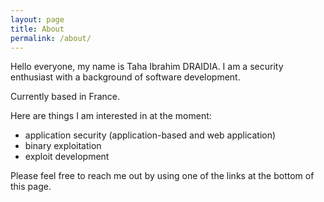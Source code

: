 ```yaml
---
layout: page
title: About
permalink: /about/
---
```


Hello everyone, my name is Taha Ibrahim DRAIDIA. I am a security enthusiast with a background of software development.

Currently based in France.

Here are things I am interested in at the moment:

- application security (application-based and web application)
- binary exploitation
- exploit development
<!--
- bug bounties
-->

<!--
## Acknowledgement and Hall Of Fame
- Microsoft - [link](https://technet.microsoft.com/en-us/security/cc308589.aspx) - [link](https://technet.microsoft.com/en-us/security/cc308575)
- Google - [link](https://bughunter.withgoogle.com/profile/8e53fb22-e405-4190-8612-69ebd37421f2)
- Open Bug Bounty - [link](https://www.openbugbounty.org/researchers/ibrahimd/certificate/)
- Hostinger - [link](https://www.hostinger.com/wall-of-fame)
- OpenText - [link](https://www.opentext.com/who-we-are/copyright-information/security-acknowledgements )
- Eset Antivirus - [PDF](https://static.ibrahimdraidia.com/public/files/acknowledgements/2017/acknowledgement_ESET.pdf)
- University of Minnesota - [PDF](https://static.ibrahimdraidia.com/public/files/acknowledgements/2017/acknowledgement_university_of_minnesota.pdf)
- OLX - [link](https://security.olx.com/security-hall-of-fame.html)
-->
Please feel free to reach me out by using one of the links at the bottom of this page.
